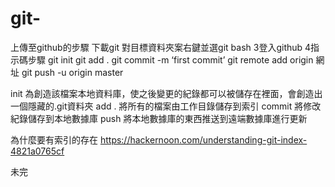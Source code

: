 # git- 

上傳至github的步驟
下載git 
  對目標資料夾案右鍵並選git bash
3登入github
4指示碼步驟
git init
git add .
git commit -m ‘first commit’
git remote add origin 網址
git push -u origin master
 
init 為創造該檔案本地資料庫，使之後變更的紀錄都可以被儲存在裡面，會創造出一個隱藏的.git資料夾
add . 將所有的檔案由工作目錄儲存到索引
commit 將修改紀錄儲存到本地數據庫
push 將本地數據庫的東西推送到遠端數據庫進行更新
 
為什麼要有索引的存在
https://hackernoon.com/understanding-git-index-4821a0765cf

未完
